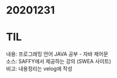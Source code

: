 # 20201231
# TIL

내용: 프로그래밍 언어 JAVA 공부 - 자바 제어문 <br>
소스: SAFFY에서 제공하는 강의 (SWEA 사이트) <br>
비고: 내용정리는 velog에 작성 <br>
